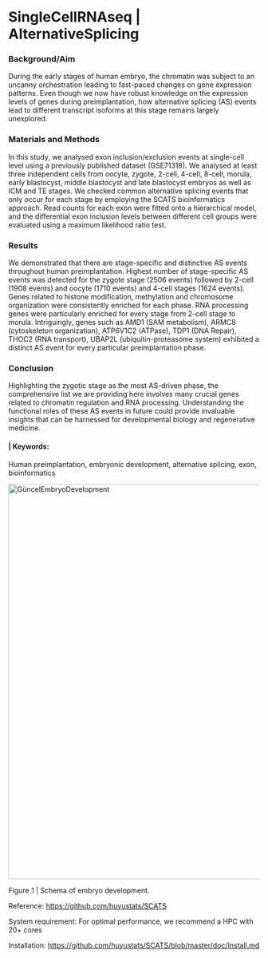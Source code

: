# SingleCellRNAseq | AlternativeSplicing

### Background/Aim

During the early stages of human embryo, the chromatin was subject to an uncanny orchestration leading to fast-paced changes on gene expression patterns. Even though we now have robust knowledge on the expression levels of genes during preimplantation, how alternative splicing (AS) events lead to different transcript isoforms at this stage remains largely unexplored.

### Materials and Methods

In this study, we analysed exon inclusion/exclusion events at single-cell level using a previously published dataset (GSE71318). We analysed at least three independent cells from oocyte, zygote, 2-cell, 4-cell, 8-cell, morula, early blastocyst, middle blastocyst and late blastocyst embryos as well as ICM and TE stages. We checked common alternative splicing events that only occur for each stage by employing the SCATS bioinformatics approach. Read counts for each exon were fitted onto a hierarchical model, and the differential exon inclusion levels between different cell groups were evaluated using a maximum likelihood ratio test.

### Results

We demonstrated that there are stage-specific and distinctive AS events throughout human preimplantation. Highest number of stage-specific AS events was detected for the zygote stage (2506 events) followed by 2-cell (1908 events) and oocyte (1710 events) and 4-cell stages (1624 events). Genes related to histone modification, methylation and chromosome organization were consistently enriched for each phase. RNA processing genes were particularly enriched for every stage from 2-cell stage to morula. Intriguingly, genes such as AMD1 (SAM metabolism), ARMC8 (cytoskeleton organization), ATP6V1C2 (ATPase), TDP1 (DNA Repair), THOC2 (RNA transport), UBAP2L (ubiquitin-proteasome system) exhibited a distinct AS event for every particular preimplantation phase.

### Conclusion

Highlighting the zygotic stage as the most AS-driven phase, the comprehensive list we are providing here involves many crucial genes related to chromatin regulation and RNA processing. Understanding the functional roles of these AS events in future could provide invaluable insights that can be harnessed for developmental biology and regenerative medicine. 

#### | Keywords:
Human preimplantation, embryonic development, alternative splicing, exon, bioinformatics

<img width="792" alt="GüncelEmbryoDevelopment" src="https://github.com/user-attachments/assets/aaad77f8-7647-4bd8-b3fd-e165cdd4f871">

Figure 1 | Schema of embryo development.



Reference: https://github.com/huyustats/SCATS

System requirement: For optimal performance, we recommend a HPC with 20+ cores

Installation: https://github.com/huyustats/SCATS/blob/master/doc/Install.md
